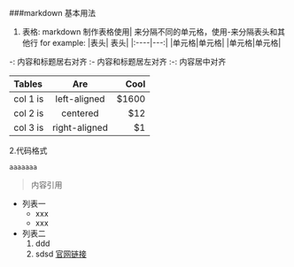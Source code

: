 ###markdown 基本用法

1. 表格: markdown 制作表格使用| 来分隔不同的单元格，使用-来分隔表头和其他行
 for example:
   |表头| 表头|
   |:----|---:|
   |单元格|单元格|
   |单元格|单元格|   
   
  -: 内容和标题居右对齐 
  :- 内容和标题居左对齐
  :-: 内容居中对齐
  
| Tables   |      Are      |  Cool |
|:---------|:-------------:|------:|
| col 1 is |  left-aligned | $1600 |
| col 2 is |    centered   |   $12 |
| col 3 is | right-aligned |    $1 |

2.代码格式
```
aaaaaaa
```
>内容引用

+ 列表一
  + xxx
  - xxx
+ 列表二
  1. ddd
  2. sdsd
  [官网链接](http://baidu.com)